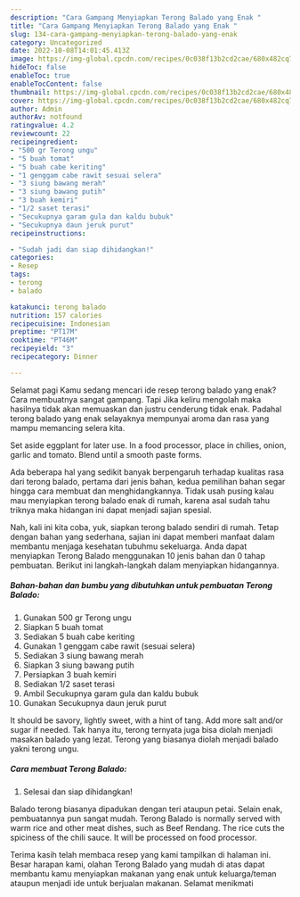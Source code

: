 ```yaml
---
description: "Cara Gampang Menyiapkan Terong Balado yang Enak "
title: "Cara Gampang Menyiapkan Terong Balado yang Enak "
slug: 134-cara-gampang-menyiapkan-terong-balado-yang-enak
category: Uncategorized
date: 2022-10-08T14:01:45.413Z
image: https://img-global.cpcdn.com/recipes/0c038f13b2cd2cae/680x482cq70/terong-balado-foto-resep-utama.jpg
hideToc: false
enableToc: true
enableTocContent: false
thumbnail: https://img-global.cpcdn.com/recipes/0c038f13b2cd2cae/680x482cq70/terong-balado-foto-resep-utama.jpg
cover: https://img-global.cpcdn.com/recipes/0c038f13b2cd2cae/680x482cq70/terong-balado-foto-resep-utama.jpg
author: Admin
authorAv: notfound
ratingvalue: 4.2
reviewcount: 22
recipeingredient:
- "500 gr Terong ungu"
- "5 buah tomat"
- "5 buah cabe keriting"
- "1 genggam cabe rawit sesuai selera"
- "3 siung bawang merah"
- "3 siung bawang putih"
- "3 buah kemiri"
- "1/2 saset terasi"
- "Secukupnya garam gula dan kaldu bubuk"
- "Secukupnya daun jeruk purut"
recipeinstructions:

- "Sudah jadi dan siap dihidangkan!"
categories:
- Resep
tags:
- terong
- balado

katakunci: terong balado 
nutrition: 157 calories
recipecuisine: Indonesian
preptime: "PT17M"
cooktime: "PT46M"
recipeyield: "3"
recipecategory: Dinner

---
```



Selamat pagi Kamu sedang mencari ide resep terong balado yang enak? Cara membuatnya sangat gampang. Tapi Jika keliru mengolah maka hasilnya tidak akan memuaskan dan justru cenderung tidak enak. Padahal terong balado yang enak selayaknya mempunyai aroma dan rasa yang mampu memancing selera kita.


Set aside eggplant for later use. In a food processor, place in chilies, onion, garlic and tomato. Blend until a smooth paste forms.

Ada beberapa hal yang sedikit banyak berpengaruh terhadap kualitas rasa dari terong balado, pertama dari jenis bahan, kedua pemilihan bahan segar hingga cara membuat dan menghidangkannya. Tidak usah pusing kalau mau menyiapkan terong balado enak di rumah, karena asal sudah tahu triknya maka hidangan ini dapat menjadi sajian spesial.


Nah, kali ini kita coba, yuk, siapkan terong balado sendiri di rumah. Tetap dengan bahan yang sederhana, sajian ini dapat memberi manfaat dalam membantu menjaga kesehatan tubuhmu sekeluarga. Anda dapat menyiapkan Terong Balado menggunakan 10 jenis bahan dan 0 tahap pembuatan. Berikut ini langkah-langkah dalam menyiapkan hidangannya.

<!--inarticleads1-->

##### Bahan-bahan dan bumbu yang dibutuhkan untuk pembuatan Terong Balado:

1. Gunakan 500 gr Terong ungu
1. Siapkan 5 buah tomat
1. Sediakan 5 buah cabe keriting
1. Gunakan 1 genggam cabe rawit (sesuai selera)
1. Sediakan 3 siung bawang merah
1. Siapkan 3 siung bawang putih
1. Persiapkan 3 buah kemiri
1. Sediakan 1/2 saset terasi
1. Ambil Secukupnya garam gula dan kaldu bubuk
1. Gunakan Secukupnya daun jeruk purut


It should be savory, lightly sweet, with a hint of tang. Add more salt and/or sugar if needed. Tak hanya itu, terong ternyata juga bisa diolah menjadi masakan balado yang lezat. Terong yang biasanya diolah menjadi balado yakni terong ungu. 

<!--inarticleads2-->

##### Cara membuat Terong Balado:


1. Selesai dan siap dihidangkan!

Balado terong biasanya dipadukan dengan teri ataupun petai. Selain enak, pembuatannya pun sangat mudah. Terong Balado is normally served with warm rice and other meat dishes, such as Beef Rendang. The rice cuts the spiciness of the chili sauce. It will be processed on food processor. 

Terima kasih telah membaca resep yang kami tampilkan di halaman ini. Besar harapan kami, olahan Terong Balado yang mudah di atas dapat membantu kamu menyiapkan makanan yang enak untuk keluarga/teman ataupun menjadi ide untuk berjualan makanan. Selamat menikmati
